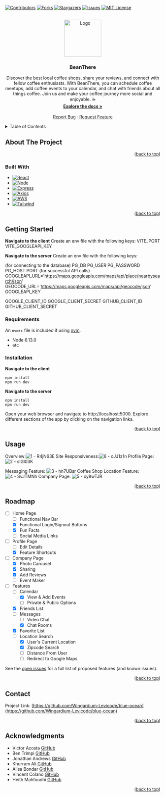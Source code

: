 <a name="readme-top"></a>

<!-- PROJECT SHIELDS -->
[![Contributors][contributors-shield]][contributors-url]
[![Forks][forks-shield]][forks-url]
[![Stargazers][stars-shield]][stars-url]
[![Issues][issues-shield]][issues-url]
[![MIT License][license-shield]][license-url]



<!-- PROJECT LOGO -->
<br />
<div align="center">
  <a href="https://github.com/Wingardium-Levicode/blue-ocean">
    <img src="image_480.png" alt="Logo" width="120" height="120">
  </a>

<h3 align="center">BeanThere</h3>

  <p align="center">
    Discover the best local coffee shops, share your reviews, and connect with fellow coffee enthusiasts. With BeanThere, you can schedule coffee meetups, add coffee events to your calendar, and chat with friends about all things coffee. Join us and make your coffee journey more social and enjoyable. ☕
    <br />
    <a href="https://github.com/Wingardium-Levicode/blue-ocean"><strong>Explore the docs »</strong></a>
    <br />
    <br />
    <a href="https://github.com/Wingardium-Levicode/blue-oceane">Report Bug</a>
    ·
    <a href="https://github.com/Wingardium-Levicode/blue-ocean">Request Feature</a>
  </p>
</div>



<!-- TABLE OF CONTENTS -->
<details>
  <summary>Table of Contents</summary>
  <ol>
    <li>
      <a href="#about-the-project">About The Project</a>
      <ul>
        <li><a href="#built-with">Built With</a></li>
      </ul>
    </li>
    <li>
      <a href="#getting-started">Getting Started</a>
      <ul>
         <li><a href="#requirements">Requirements</a></li>
        <li><a href="#installation">Installation</a></li>
      </ul>
    </li>
    <li><a href="#usage">Usage</a></li>
    <li><a href="#roadmap">Roadmap</a></li>
    <li><a href="#contact">Contact</a></li>
    <li><a href="#acknowledgments">Acknowledgments</a></li>
  </ol>
</details>



<!-- ABOUT THE PROJECT -->
## About The Project

<p align="right">(<a href="#readme-top">back to top</a>)</p>



### Built With

* [![React][React.js]][React-url]
* [![Node][Node.js]][Node-url]
* [![Express][Express.js]][Express-url]
* [![Axios][Axios.js]][Axios-url]
* [![AWS][AWS.js]][AWS-url]
* [![Tailwind][Tailwind.js]][Tailwind-url]


<p align="right">(<a href="#readme-top">back to top</a>)</p>



<!-- GETTING STARTED -->
## Getting Started
**Navigate to the client**
Create an env file with the following keys:
VITE_PORT
VITE_GOOGLEAPI_KEY

**Navigate to the server**
Create an env file with the following keys:

(for connecting to the database)
PG_DB
PG_USER
PG_PASSWORD
PG_HOST
PORT
(for successful API calls)
GOOGLEAPI_URL='https://maps.googleapis.com/maps/api/place/nearbysearch/json'
GEOCODE_URL='https://maps.googleapis.com/maps/api/geocode/json'
GOOGLEAPI_KEY

GOOGLE_CLIENT_ID
GOOGLE_CLIENT_SECRET
GITHUB_CLIENT_ID
GITHUB_CLIENT_SECRET

### Requirements

An `nvmrc` file is included if using [nvm](https://github.com/creationix/nvm).

- Node 6.13.0
- etc


### Installation
**Navigate to the client**
```
npm install
npm run dev
```
**Navigate to the server**
```
npm install
npm run dev
```
Open your web browser and navigate to http://localhost:5000.
Explore different sections of the app by clicking on the navigation links.

<p align="right">(<a href="#readme-top">back to top</a>)</p>



<!-- USAGE EXAMPLES -->
## Usage
Overview:![1 - R4jN63E](https://github.com/Wingardium-Levicode/bean-there/assets/126842393/85d72f12-2508-464d-90d5-57c8a252bde7)
Site Responsiveness:![6 - cJJ1z1n](https://github.com/Wingardium-Levicode/bean-there/assets/126842393/5732c340-1e7b-407c-b66a-d90b25e85c9b)
Profile Page:![2 - slGl03K](https://github.com/Wingardium-Levicode/bean-there/assets/126842393/a192cbf5-7d35-447b-b1c7-0b2058b8f2be)

Messaging Feature:
![3 - hn7UBsr](https://github.com/Wingardium-Levicode/bean-there/assets/126842393/d5f0841a-bbd0-4cb6-8e80-a02b8852edcf)
Coffee Shop Location Feature:
![4 - SvJTMNh](https://github.com/Wingardium-Levicode/bean-there/assets/126842393/20d25cf6-837e-4e97-b55c-6ca1d8855c56)
Company Page: ![5 - xy8wTJR](https://github.com/Wingardium-Levicode/bean-there/assets/126842393/6456a819-e13a-4919-8e39-6ac85a23e228)

<p align="right">(<a href="#readme-top">back to top</a>)</p>




<!-- ROADMAP -->
## Roadmap
- [ ] Home Page
    - [ ] Functional Nav Bar
    - [x] Functional Login/Signout Buttons
    - [x] Fun Facts
    - [ ] Social Media Links
- [ ] Profile Page
    - [ ] Edit Details
    - [x] Feature Shortcuts
- [ ] Company Page
    - [x] Photo Carousel
    - [x] Sharing
    - [x] Add Reviews
    - [ ] Event Maker
- [ ] Features
    - [ ] Calendar
      - [x] View & Add Events
      - [ ] Private & Public Options
    - [x] Friends List
    - [ ] Messages
      - [ ] Video Chat
      - [x] Chat Rooms
    - [x] Favorite List
    - [ ] Location Search
      - [x] User's Current Location
      - [x] Zipcode Search
      - [ ] Distance From User
      - [ ] Redirect to Google Maps

See the [open issues](https://github.com/Wingardium-Levicode/blue-ocean/issues) for a full list of proposed features (and known issues).

<p align="right">(<a href="#readme-top">back to top</a>)</p>




<!-- CONTACT -->
## Contact

Project Link: [https://github.com/Wingardium-Levicode/blue-ocean](https://github.com/Wingardium-Levicode/blue-ocean)

<p align="right">(<a href="#readme-top">back to top</a>)</p>



<!-- ACKNOWLEDGMENTS -->
## Acknowledgments

* Victor Acosta [GitHub](https://github.com/Tonegawa94)
* Ben Trimpi [GitHub](https://github.com/CeruleanBean)
* Jonathan Andrews [GitHub](https://github.com/andrews-jonathanw)
* Khurram Ali [GitHub](https://github.com/destocot)
* Alisa Bondar [GitHub](https://github.com/alisabondar)
* Vincent Colano [GitHub](https://github.com/vinvinn)
* Heith Mahfoudhi [GitHub](https://github.com/Heithh)

<p align="right">(<a href="#readme-top">back to top</a>)</p>


<!-- MARKDOWN LINKS & IMAGES -->
<!-- https://www.markdownguide.org/basic-syntax/#reference-style-links -->
[contributors-shield]: https://img.shields.io/github/contributors/Wingardium-Levicode/blue-ocean.svg?style=for-the-badge
[contributors-url]: https://github.com/Wingardium-Levicode/blue-ocean/graphs/contributors
[forks-shield]: https://img.shields.io/github/forks/Wingardium-Levicode/blue-ocean.svg?style=for-the-badge
[forks-url]: https://github.com/Wingardium-Levicode/blue-ocean/network/members
[stars-shield]: https://img.shields.io/github/stars/Wingardium-Levicode/blue-ocean.svg?style=for-the-badge
[stars-url]: https://github.com/Wingardium-Levicode/blue-ocean/stargazers
[issues-shield]: https://img.shields.io/github/issues/Wingardium-Levicode/blue-ocean.svg?style=for-the-badge
[issues-url]: https://github.com/Wingardium-Levicode/blue-ocean/issues
[license-shield]: https://img.shields.io/github/license/Wingardium-Levicode/blue-ocean.svg?style=for-the-badge
[license-url]: https://github.com/Wingardium-Levicode/blue-ocean/blob/master/LICENSE.txt
[product-screenshot]: images/screenshot.png

[React.js]: https://img.shields.io/badge/React-20232A?style=for-the-badge&logo=react&logoColor=61DAFB
[React-url]: https://reactjs.org/
[Babel.js]: https://img.shields.io/badge/Babel-F9DC3E.svg?style=for-the-badge&logo=Babel&logoColor=black
[Babel-url]: https://babeljs.io/
[Node.js]: https://img.shields.io/badge/node.js-6DA55F?style=for-the-badge&logo=node.js&logoColor=white
[Node-url]: https://nodejs.org/en
[Jest.js]: https://img.shields.io/badge/-jest-%23C21325?style=for-the-badge&logo=jest&logoColor=white
[Jest-url]: https://jestjs.io/
[Axios.js]: https://img.shields.io/badge/Axios-5A29E4.svg?style=for-the-badge&logo=Axios&logoColor=white
[Axios-url]: https://axios-http.com/docs/intro
[Express.js]: https://img.shields.io/badge/express.js-%23404d59.svg?style=for-the-badge&logo=express&logoColor=%2361DAFB
[Express-url]: https://expressjs.com/
[AWS.js]: https://img.shields.io/badge/Amazon%20AWS-232F3E.svg?style=for-the-badge&logo=Amazon-AWS&logoColor=white
[AWS-url]: https://aws.amazon.com/
[Webpack.js]: https://img.shields.io/badge/Webpack-8DD6F9.svg?style=for-the-badge&logo=Webpack&logoColor=black
[Webpack-url]: https://webpack.js.org/
[Tailwind.js]: https://img.shields.io/badge/tailwindcss-%2338B2AC.svg?style=for-the-badge&logo=tailwind-css&logoColor=white
[Tailwind-url]: https://tailwindcss.com

[Express-url]: https://expressjs.com/
[AWS.js]: https://img.shields.io/badge/Amazon%20AWS-232F3E.svg?style=for-the-badge&logo=Amazon-AWS&logoColor=white
[AWS-url]: https://aws.amazon.com/
